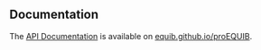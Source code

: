 ## Documentation

The [API Documentation](https://equib.github.io/proEQUIB/doc/) is available on [equib.github.io/proEQUIB](https://equib.github.io/proEQUIB/).


